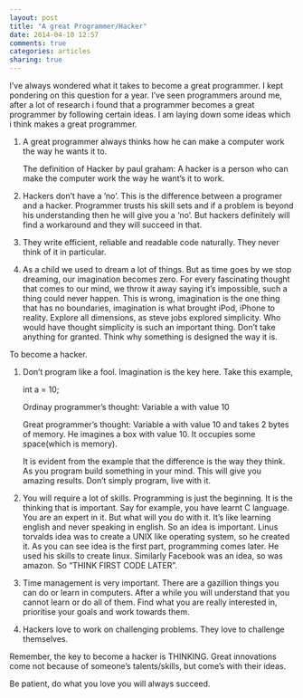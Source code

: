 ```yaml
---
layout: post
title: "A great Programmer/Hacker"
date: 2014-04-10 12:57
comments: true
categories: articles
sharing: true
---
```


I’ve always wondered what it takes to become a great programmer. I kept pondering on this question for a year. I’ve seen programmers around me, after a lot of research i found that  a programmer becomes a great programmer by following certain ideas. I am laying down some ideas which i think makes a great programmer.

1. A great programmer always thinks how he can make a computer work the way he wants it to.

    The definition of Hacker by paul graham: A hacker is a person who can make the computer work the way he want’s it to work.

2. Hackers don’t have a ’no’. This is the difference between a programer and a hacker. Programmer trusts his skill sets and if a problem is beyond his understanding then he will give you a ‘no’. But hackers definitely will find a workaround and they will succeed in that.

3. They write efficient, reliable and readable code naturally. They never think of it in particular.

4. As a child we used to dream a lot of things. But as time goes by we stop dreaming, our imagination becomes zero. For every fascinating thought that comes to our mind, we throw it away saying it’s impossible, such a thing could never happen. This is wrong, imagination is the one thing that has no boundaries, imagination is what brought iPod, iPhone to reality. Explore all dimensions, as steve jobs explored simplicity. Who would have thought simplicity is such an important thing. Don’t take anything for granted. Think why something is designed the way it is. 

To become a hacker.

1. Don’t program like a fool. Imagination is the key here. Take this example,

    int a = 10;

    Ordinay programmer’s thought: Variable a with value 10

    Great programmer’s thought: Variable a with value 10 and takes 2 bytes of memory. He imagines a box with value 10. It occupies some space(which is memory).

    It is evident from the example that the difference is the way they think. As you program build something in your mind. This will give you amazing results. Don’t simply program, live with it.

2. You will require a lot of skills. Programming is just the beginning. It is the thinking that is important. Say for example, you have learnt C language. You are an expert in it. But what will you do with it. It’s like learning english and never speaking in english. So an idea is important. Linus torvalds idea was to create a UNIX like operating system, so he created it. As you can see idea is the first part, programming comes later. He used his skills to create linux. Similarly Facebook was an idea, so was amazon. So “THINK FIRST CODE LATER”.

3. Time management is very important. There are a gazillion things you can do or learn in computers. After a while you will understand that you cannot learn or do all of them. Find what you are really interested in, prioritise your goals and work towards them.

4. Hackers love to work on challenging problems. They love to challenge themselves.

Remember, the key to become a hacker is THINKING. Great innovations come not because of someone’s talents/skills, but come’s with their ideas.

Be patient, do what you love you will always succeed.



